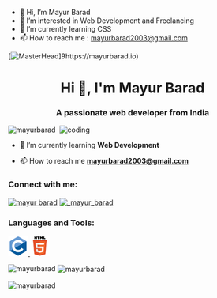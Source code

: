 - 👋 Hi, I’m Mayur Barad
- 👀 I’m interested in Web Development and Freelancing
- 🌱 I’m currently learning CSS
- 📫 How to reach me : mayurbarad2003@gmail.com

<!---
mayurbarad/mayurbarad is a ✨ special ✨ repository because its `README.md` (this file) appears on your GitHub profile.
You can click the Preview link to take a look at your changes.
--->
[![MasterHead](https://1.bp.blogspot.com/-7A4WynwLsMw/XbBpCXG8fHI/AAAAAAAAMt4/uOa1bpLsYgrwGbllhSu2SDj_Mig8SXJQCLcBGAsYHQ/s1600/2000_600px.gif)]9https://mayurbarad.io)
<h1 align="center">Hi 👋, I'm Mayur Barad</h1>
<h3 align="center">A passionate web developer from India</h3>
<img align="right" alt="coding" width="400" src="https://encrypted-tbn0.gstatic.com/images?q=tbn:ANd9GcSAQd4GyUhK2L_bRUIJfPXs0Q0hqUSs_d3COQ&usqp=CAU">
<p align="left"> <img src="https://komarev.com/ghpvc/?username=mayurbarad&label=Profile%20views&color=0e75b6&style=flat" alt="mayurbarad" /> </p>

- 🌱 I’m currently learning **Web Development**

- 📫 How to reach me **mayurbarad2003@gmail.com**

<h3 align="left">Connect with me:</h3>
<p align="left">
<a href="https://linkedin.com/in/mayur barad" target="blank"><img align="center" src="https://raw.githubusercontent.com/rahuldkjain/github-profile-readme-generator/master/src/images/icons/Social/linked-in-alt.svg" alt="mayur barad" height="30" width="40" /></a>
<a href="https://instagram.com/_mayur_barad" target="blank"><img align="center" src="https://raw.githubusercontent.com/rahuldkjain/github-profile-readme-generator/master/src/images/icons/Social/instagram.svg" alt="_mayur_barad" height="30" width="40" /></a>
</p>

<h3 align="left">Languages and Tools:</h3>
<p align="left"> <a href="https://www.cprogramming.com/" target="_blank" rel="noreferrer"> <img src="https://raw.githubusercontent.com/devicons/devicon/master/icons/c/c-original.svg" alt="c" width="40" height="40"/> </a> <a href="https://www.w3.org/html/" target="_blank" rel="noreferrer"> <img src="https://raw.githubusercontent.com/devicons/devicon/master/icons/html5/html5-original-wordmark.svg" alt="html5" width="40" height="40"/> </a> </p>

<p><img align="left" src="https://github-readme-stats.vercel.app/api/top-langs?username=mayurbarad&show_icons=true&locale=en&layout=compact" alt="mayurbarad" /></p>

<p>&nbsp;<img align="center" src="https://github-readme-stats.vercel.app/api?username=mayurbarad&show_icons=true&locale=en" alt="mayurbarad" /></p>

<p><img align="center" src="https://github-readme-streak-stats.herokuapp.com/?user=mayurbarad&" alt="mayurbarad" /></p>
